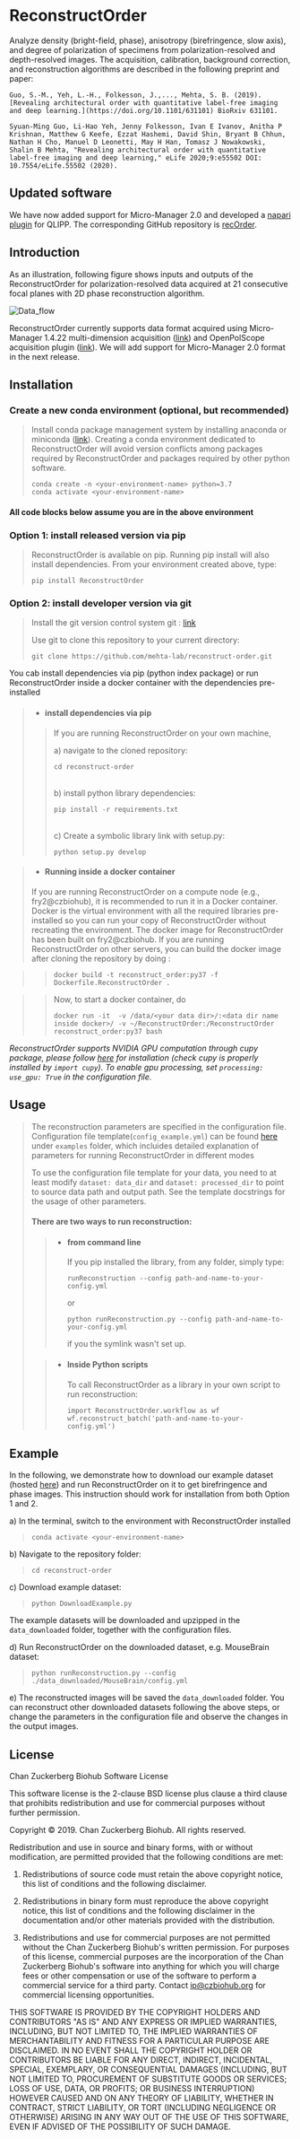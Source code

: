 # ReconstructOrder

Analyze density (bright-field, phase), anisotropy (birefringence, slow axis), and degree of polarization of specimens from polarization-resolved and depth-resolved images. The acquisition, calibration, background correction, and reconstruction algorithms are described in the following preprint and paper:

```
Guo, S.-M., Yeh, L.-H., Folkesson, J.,..., Mehta, S. B. (2019). [Revealing architectural order with quantitative label-free imaging and deep learning.](https://doi.org/10.1101/631101) BioRxiv 631101.
```

```
Syuan-Ming Guo, Li-Hao Yeh, Jenny Folkesson, Ivan E Ivanov, Anitha P Krishnan, Matthew G Keefe, Ezzat Hashemi, David Shin, Bryant B Chhun, Nathan H Cho, Manuel D Leonetti, May H Han, Tomasz J Nowakowski, Shalin B Mehta, "Revealing architectural order with quantitative label-free imaging and deep learning," eLife 2020;9:e55502 DOI: 10.7554/eLife.55502 (2020).
```


## Updated software

We have now added support for Micro-Manager 2.0 and developed a [napari plugin](https://www.napari-hub.org/plugins/recOrder-napari) for QLIPP. The corresponding GitHub repository is [recOrder](https://github.com/mehta-lab/recOrder). 

## Introduction 

As an illustration, following figure shows inputs and outputs of the ReconstructOrder for polarization-resolved data acquired at 21 consecutive focal planes with 2D phase reconstruction algorithm.

![Data_flow](Fig_Readme.png)

ReconstructOrder currently supports data format acquired using Micro-Manager 1.4.22 multi-dimension acquisition ([link](https://micro-manager.org/)) and OpenPolScope acquisition plugin ([link](https://openpolscope.org/)). We will add support for Micro-Manager 2.0 format in the next release.



## Installation

### Create a new conda environment (optional, but recommended)
>Install conda package management system by installing anaconda or miniconda ([link](https://conda.io/)). 
>Creating a conda environment dedicated to ReconstructOrder will avoid version conflicts among packages required by ReconstructOrder and packages required by other python software.
>
>```buildoutcfg
>conda create -n <your-environment-name> python=3.7
>conda activate <your-environment-name>
>```

#### All code blocks below assume you are in the above environment

### Option 1: install released version via pip
>ReconstructOrder is available on pip.  Running pip install will also install dependencies.
>From your environment created above, type:
>```buildoutcfg
>pip install ReconstructOrder
>```

### Option 2: install developer version via git
>Install the git version control system git : [link](https://git-scm.com/book/en/v2/Getting-Started-Installing-Git)
>
>Use git to clone this repository to your current directory:
>```buildoutcfg
>git clone https://github.com/mehta-lab/reconstruct-order.git
>```
You cab install dependencies via pip (python index package) or run ReconstructOrder inside a docker container with the dependencies pre-installed
> * #### install dependencies via pip
>  
>>    If you are running ReconstructOrder on your own machine, <br>
>>
>>    a) navigate to the cloned repository:
>>
>>    ```buildoutcfg
>>    cd reconstruct-order
>>    ```
>>    <br>
>>    b) install python library dependencies:
>>
>>    ```buildoutcfg
>>    pip install -r requirements.txt
>>    ```
>>    <br>
>>    c) Create a symbolic library link with setup.py:
>>
>>    ```buildoutcfg
>>    python setup.py develop
>>    ```

> * #### Running inside a docker container
>
> If you are running ReconstructOrder on a compute node (e.g., fry2@czbiohub), it is recommended to run it in 
> a Docker container. 
> Docker is the virtual environment with all the required libraries pre-installed so you can run your copy of 
> ReconstructOrder without recreating the environment.
> The docker image for ReconstructOrder has been built on fry2@czbiohub. 
> If you are running ReconstructOrder on other servers, you can build the docker image after cloning the repository 
> by doing :    

>>    ```buildoutcfg
>>    docker build -t reconstruct_order:py37 -f Dockerfile.ReconstructOrder .
>>    ```

>>    Now, to start a docker container, do 
>>    ```buildoutcfg
>>    docker run -it  -v /data/<your data dir>/:<data dir name inside docker>/ -v ~/ReconstructOrder:/ReconstructOrder reconstruct_order:py37 bash
>>    ```


*ReconstructOrder supports NVIDIA GPU computation through cupy package, please follow [here](https://github.com/cupy/cupy) for installation (check cupy is properly installed by ```import cupy```). To enable gpu processing, set ```processing: use_gpu: True``` in the configuration file.*

## Usage
>The reconstruction parameters are specified in the configuration file.  
> Configuration file template(```config_example.yml```) can be found [here](https://github.com/mehta-lab/reconstruct-order) under ```examples``` folder, which incluides detailed explanation of parameters for running ReconstructOrder in different modes
>
> To use the configuration file template for your data, you need to at least modify ```dataset: data_dir``` and ```dataset: processed_dir``` to point to source data path and output path. See the template docstrings for the usage of other parameters.
>
> #### There are two ways to run reconstruction:
>>* #### from command line
>>   If you pip installed the library, from any folder, simply type:
>>   ```buildoutcfg
>>   runReconstruction --config path-and-name-to-your-config.yml
>>   ```
>>
>>   or 
>>   ```buildoutcfg
>>   python runReconstruction.py --config path-and-name-to-your-config.yml
>>   ```
>>   if you the symlink wasn't set up. 
>
>>* #### Inside Python scripts 
>>   To call ReconstructOrder as a library in your own script to run reconstruction:
>>   ```buildoutcfg
>>   import ReconstructOrder.workflow as wf
>>   wf.reconstruct_batch('path-and-name-to-your-config.yml')
>>   ```

## Example
In the following, we demonstrate how to download our example dataset (hosted [here](https://drive.google.com/drive/u/3/folders/1axmPgQVNi22ZqGLXzHGHIuP9kA93K9zH)) and run ReconstructOrder on it to get birefringence and phase images. This instruction should work for installation from both Option 1 and 2. <br>

a) In the terminal, switch to the environment with ReconstructOrder installed 
>  ```buildoutcfg
>  conda activate <your-environment-name>
>  ```

b) Navigate to the repository folder:
>  ```buildoutcfg
>  cd reconstruct-order
>  ```

c) Download example dataset:
>  ```buildoutcfg
>  python DownloadExample.py

The example datasets will be downloaded and upzipped in the ```data_downloaded``` folder, together with the configuration files. <br>

d) Run ReconstructOrder on the downloaded dataset, e.g. MouseBrain dataset:
>   ```buildoutcfg
>  python runReconstruction.py --config ./data_downloaded/MouseBrain/config.yml
    
e) The reconstructed images will be saved the ```data_downloaded``` folder. You can reconstruct other downloaded datasets following the above steps, or change the parameters in the configuration file and observe the changes in the output images.
    
## License
Chan Zuckerberg Biohub Software License

This software license is the 2-clause BSD license plus clause a third clause
that prohibits redistribution and use for commercial purposes without further
permission.

Copyright © 2019. Chan Zuckerberg Biohub.
All rights reserved.

Redistribution and use in source and binary forms, with or without
modification, are permitted provided that the following conditions are met:

1.	Redistributions of source code must retain the above copyright notice,
this list of conditions and the following disclaimer.

2.	Redistributions in binary form must reproduce the above copyright notice,
this list of conditions and the following disclaimer in the documentation
and/or other materials provided with the distribution.

3.	Redistributions and use for commercial purposes are not permitted without
the Chan Zuckerberg Biohub's written permission. For purposes of this license,
commercial purposes are the incorporation of the Chan Zuckerberg Biohub's
software into anything for which you will charge fees or other compensation or
use of the software to perform a commercial service for a third party.
Contact ip@czbiohub.org for commercial licensing opportunities.

THIS SOFTWARE IS PROVIDED BY THE COPYRIGHT HOLDERS AND CONTRIBUTORS "AS IS"
AND ANY EXPRESS OR IMPLIED WARRANTIES, INCLUDING, BUT NOT LIMITED TO, THE
IMPLIED WARRANTIES OF MERCHANTABILITY AND FITNESS FOR A PARTICULAR PURPOSE ARE
DISCLAIMED. IN NO EVENT SHALL THE COPYRIGHT HOLDER OR CONTRIBUTORS BE LIABLE
FOR ANY DIRECT, INDIRECT, INCIDENTAL, SPECIAL, EXEMPLARY, OR CONSEQUENTIAL
DAMAGES (INCLUDING, BUT NOT LIMITED TO, PROCUREMENT OF SUBSTITUTE GOODS OR
SERVICES; LOSS OF USE, DATA, OR PROFITS; OR BUSINESS INTERRUPTION) HOWEVER
CAUSED AND ON ANY THEORY OF LIABILITY, WHETHER IN CONTRACT, STRICT LIABILITY,
OR TORT (INCLUDING NEGLIGENCE OR OTHERWISE) ARISING IN ANY WAY OUT OF THE USE
OF THIS SOFTWARE, EVEN IF ADVISED OF THE POSSIBILITY OF SUCH DAMAGE. 
